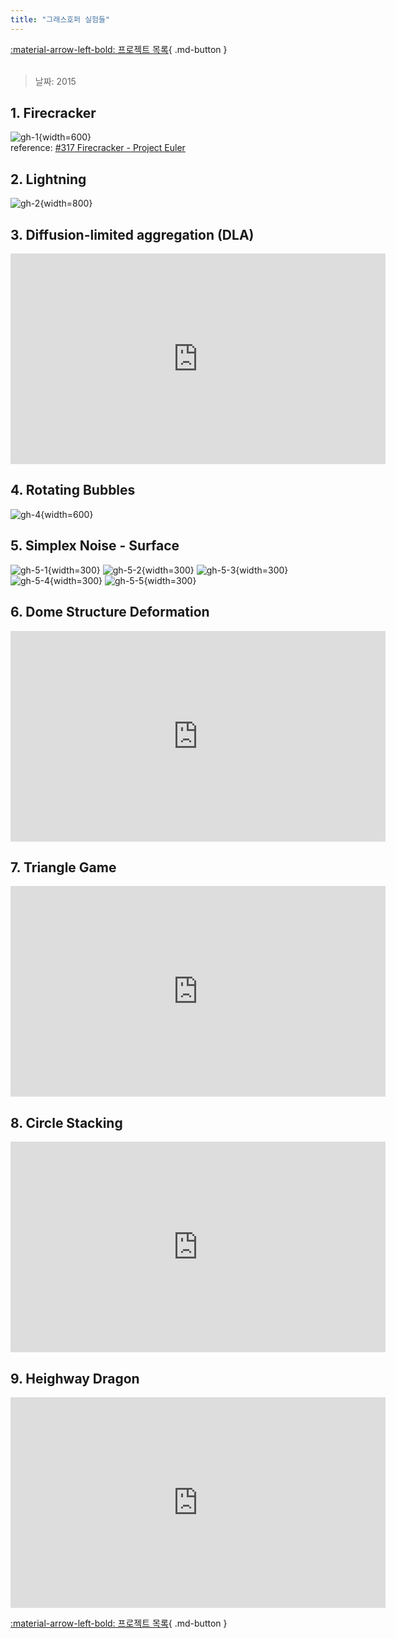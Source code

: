 ```yaml
---
title: "그래스호퍼 실험들"
---
```


[:material-arrow-left-bold: 프로젝트 목록](../../index.md){ .md-button }  
<br>

>날짜: 2015  

## 1. Firecracker
![gh-1](../../../../../assets/tools-and-tales/form-experiments/2015/gh-exp/gh_2015_firecracker.gif){width=600}  
reference: [#317 Firecracker - Project Euler](https://projecteuler.net/problem=317)

## 2. Lightning
![gh-2](../../../../../assets/tools-and-tales/form-experiments/2015/gh-exp/gh_2015_lightning.jpg){width=800}

## 3. Diffusion-limited aggregation (DLA)
<iframe width="600" height="337" src="https://www.youtube.com/embed/8Rn55JS5URk?si=vvyoW1VZTD45Oziz" title="YouTube video player" frameborder="0" allow="accelerometer; autoplay; clipboard-write; encrypted-media; gyroscope; picture-in-picture; web-share" referrerpolicy="strict-origin-when-cross-origin" allowfullscreen></iframe>

## 4. Rotating Bubbles
![gh-4](../../../../../assets/tools-and-tales/form-experiments/2015/gh-exp/gh_2015_rotate_bubble.gif){width=600}

## 5. Simplex Noise - Surface
![gh-5-1](../../../../../assets/tools-and-tales/form-experiments/2015/gh-exp/gh_2015_surface_1.png){width=300}
![gh-5-2](../../../../../assets/tools-and-tales/form-experiments/2015/gh-exp/gh_2015_surface_2.png){width=300}
![gh-5-3](../../../../../assets/tools-and-tales/form-experiments/2015/gh-exp/gh_2015_surface_3.png){width=300}
![gh-5-4](../../../../../assets/tools-and-tales/form-experiments/2015/gh-exp/gh_2015_surface_4.png){width=300}
![gh-5-5](../../../../../assets/tools-and-tales/form-experiments/2015/gh-exp/gh_2015_surface_5.png){width=300}

## 6. Dome Structure Deformation
<iframe width="600" height="337" src="https://www.youtube.com/embed/pADqZA-3W-A?si=zOTbQ4NraBW9VHUY" title="YouTube video player" frameborder="0" allow="accelerometer; autoplay; clipboard-write; encrypted-media; gyroscope; picture-in-picture; web-share" referrerpolicy="strict-origin-when-cross-origin" allowfullscreen></iframe>

## 7. Triangle Game
<iframe width="600" height="337" src="https://www.youtube.com/embed/BwyDnvo7KBw?si=ch3umcyHjMf0Xwwb" title="YouTube video player" frameborder="0" allow="accelerometer; autoplay; clipboard-write; encrypted-media; gyroscope; picture-in-picture; web-share" referrerpolicy="strict-origin-when-cross-origin" allowfullscreen></iframe>

## 8. Circle Stacking
<iframe width="600" height="337" src="https://www.youtube.com/embed/vfp88zddyqs?si=OPTJPew-WLzZ7Am5" title="YouTube video player" frameborder="0" allow="accelerometer; autoplay; clipboard-write; encrypted-media; gyroscope; picture-in-picture; web-share" referrerpolicy="strict-origin-when-cross-origin" allowfullscreen></iframe>

## 9. Heighway Dragon
<iframe width="600" height="337" src="https://www.youtube.com/embed/cHxB2tBE4zw?si=BqHloYY1rka9U38m" title="YouTube video player" frameborder="0" allow="accelerometer; autoplay; clipboard-write; encrypted-media; gyroscope; picture-in-picture; web-share" referrerpolicy="strict-origin-when-cross-origin" allowfullscreen></iframe>

[:material-arrow-left-bold: 프로젝트 목록](../../index.md){ .md-button }